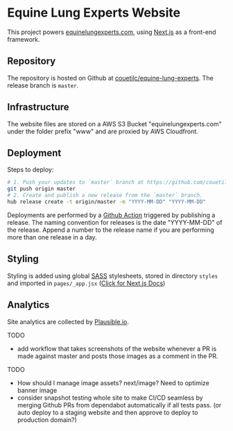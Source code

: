 # Equine Lung Experts Website

This project powers [equinelungexperts.com](https://equinelungexperts.com),
using [Next.js](https://nextjs.org) as a front-end framework.

## Repository

The repository is hosted on Github at
[couetilc/equine-lung-experts](https://github.com/couetilc/equine-lung-experts).
The release branch is `master`.

## Infrastructure

The website files are stored on a AWS S3 Bucket "equinelungexperts.com" under
the folder prefix "www" and are proxied by AWS Cloudfront.

## Deployment

Steps to deploy:
```sh
# 1. Push your updates to `master` branch at https://github.com/couetilc/equine-lung-experts
git push origin master
# 2. Create and publish a new release from the `master` branch.
hub release create -t origin/master -m "YYYY-MM-DD" "YYYY-MM-DD"
```

Deployments are performed by a [Github Action](https://docs.github.com/en/actions)
triggered by publishing a release. The naming convention for releases is the
date "YYYY-MM-DD" of the release. Append a number to the release name if you
are performing more than one release in a day.

## Styling

Styling is added using global [SASS](https://sass-lang.com/) stylesheets,
stored in directory `styles` and imported in `pages/_app.jsx`
([Click for Next.js Docs](https://nextjs.org/docs/basic-features/built-in-css-support#adding-a-global-stylesheet))

## Analytics

Site analytics are collected by [Plausible.io](https://plausible.io).

TODO
- add workflow that takes screenshots of the website whenever a PR is made
  against master and posts those images as a comment in the PR.

TODO
- How should I manage image assets? next/image? Need to optimize banner image
- consider snapshot testing whole site to make CI/CD seamless by merging Github
  PRs from dependabot automatically if all tests pass. (or auto deploy to a
  staging website and then approve to deploy to production domain?)
